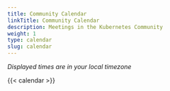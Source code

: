 ```yaml
---
title: Community Calendar
linkTitle: Community Calendar
description: Meetings in the Kubernetes Community
weight: 1
type: calendar
slug: calendar
---
```


_Displayed times are in your local timezone_

{{< calendar >}}

